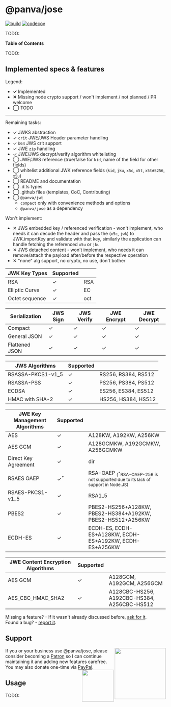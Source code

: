 # @panva/jose

[![build][travis-image]][travis-url] [![codecov][codecov-image]][codecov-url]

TODO:

**Table of Contents**

TODO:

## Implemented specs & features

Legend:
- **✓** Implemented
- **✕** Missing node crypto support / won't implement / not planned / PR welcome
- **◯** TODO

---

Remaining tasks:
- ✓ JWKS abstraction
- ✓ `crit` JWE/JWS Header parameter handling
- ✓ `b64` JWS crit support
- ✓ JWE `zip` handling
- ✓ JWE/JWS decrypt/verify algorithm whitelisting
- ◯ JWE/JWS reference (true/false for `kid`, name of the field for other fields)
- ◯ whitelist additional JWK reference fields (`kid`, `jku`, `x5c`, `x5t`, `x5t#S256`, `x5u`)
- ◯ README and documentation
- ◯ .d.ts types
- ◯ .github files (templates, CoC, Contributing)
- ◯ `@panva/jwt`
  - `compact` only with convenience methods and options
  - `@panva/jose` as a dependency

Won't implement:
- ✕ JWS embedded key / referenced verification - won't implement, who needs it can decode the header
  and pass the (`x5c`, `jwk`) to JWK.importKey and validate with that key, similarly the
  application can handle fetching the referenced `x5u` or `jku`
- ✕ JWS detached content - won't implement, who needs it can remove/attach the payload after/before
  the respective operation
- ✕ "none" alg support, no crypto, no use, don't bother

| JWK Key Types | Supported ||
| -- | -- | -- |
| RSA | ✓ | RSA |
| Elliptic Curve | ✓ | EC |
| Octet sequence | ✓ | oct |

| Serialization | JWS Sign | JWS Verify | JWE Encrypt | JWE Decrypt |
| -- | -- | -- | -- | -- |
| Compact | ✓ | ✓ | ✓ | ✓ |
| General JSON | ✓ | ✓ | ✓ | ✓ |
| Flattened JSON  | ✓ | ✓ | ✓ | ✓ |

| JWS Algorithms | Supported ||
| -- | -- | -- |
| RSASSA-PKCS1-v1_5 | ✓ | RS256, RS384, RS512 |
| RSASSA-PSS | ✓ | PS256, PS384, PS512 |
| ECDSA | ✓ | ES256, ES384, ES512 |
| HMAC with SHA-2 | ✓ | HS256, HS384, HS512 |

| JWE Key Management Algorithms | Supported ||
| -- | -- | -- |
| AES | ✓ | A128KW, A192KW, A256KW |
| AES GCM | ✓ | A128GCMKW, A192GCMKW, A256GCMKW |
| Direct Key Agreement | ✓ | dir |
| RSAES OAEP | ✓<sup>*</sup> | RSA-OAEP <sub>(<sup>*</sup>RSA-OAEP-256 is not supported due to its lack of support in Node.JS)</sub> |
| RSAES-PKCS1-v1_5 | ✓ | RSA1_5 |
| PBES2 | ✓ | PBES2-HS256+A128KW, PBES2-HS384+A192KW, PBES2-HS512+A256KW |
| ECDH-ES | ✓ | ECDH-ES, ECDH-ES+A128KW, ECDH-ES+A192KW, ECDH-ES+A256KW |

| JWE Content Encryption Algorithms | Supported ||
| -- | -- | -- |
| AES GCM | ✓ | A128GCM, A192GCM, A256GCM |
| AES_CBC_HMAC_SHA2 | ✓ |  A128CBC-HS256, A192CBC-HS384, A256CBC-HS512 |

Missing a feature? - If it wasn't already discussed before, [ask for it][suggest-feature].  
Found a bug? - [report it][bug].

<h2>Support</h2>

[<img src="https://c5.patreon.com/external/logo/become_a_patron_button@2x.png" width="160" align="right">][support-patreon]
If you or your business use @panva/jose, please consider becoming a [Patron][support-patreon] so I can continue maintaining it and adding new features carefree. You may also donate one-time via [PayPal][support-paypal].
[<img src="https://cdn.jsdelivr.net/gh/gregoiresgt/payment-icons@183140a5ff8f39b5a19d59ebeb2c77f03c3a24d3/Assets/Payment/PayPal/Paypal@2x.png" width="100" align="right">][support-paypal]

## Usage

TODO:


[travis-image]: https://api.travis-ci.com/panva/jose.svg?branch=master
[travis-url]: https://travis-ci.com/panva/jose
[codecov-image]: https://img.shields.io/codecov/c/github/panva/jose/master.svg
[codecov-url]: https://codecov.io/gh/panva/jose
[suggest-feature]: https://github.com/panva/jose/issues/new?template=feature-request.md
[bug]: https://github.com/panva/jose/issues/new?template=bug-report.md
[support-patreon]: https://www.patreon.com/panva
[support-paypal]: https://www.paypal.me/panva
